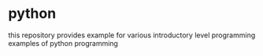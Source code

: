 # python
this repository provides example for various introductory level programming examples of python programming
